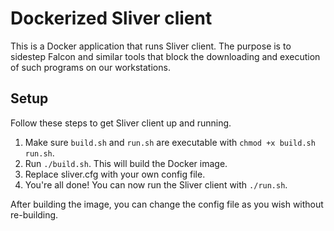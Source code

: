 # Dockerized Sliver client
This is a Docker application that runs Sliver client. The purpose is to sidestep Falcon and similar tools that block the downloading and execution of such programs on our workstations.

## Setup
Follow these steps to get Sliver client up and running.
1. Make sure `build.sh` and `run.sh` are executable with `chmod +x build.sh run.sh`.
2. Run `./build.sh`. This will build the Docker image.
3. Replace sliver.cfg with your own config file.
4. You're all done! You can now run the Sliver client with `./run.sh`. 

After building the image, you can change the config file as you wish without re-building. 
